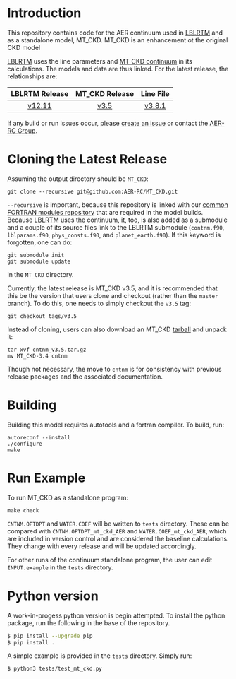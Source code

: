 # Introduction

This repository contains code for the AER continuum used in [LBLRTM](https://github.com/AER-RC/LBLRTM) and as a standalone model, MT_CKD. MT_CKD is an enhancement ot the original CKD model

[LBLRTM](https://github.com/AER-RC/LBLRTM) uses the line parameters and [MT_CKD continuum](https://github.com/AER-RC/MT_CKD) in its calculations. The models and data are thus linked. For the latest release, the relationships are:

| LBLRTM Release | MT_CKD Release | Line File |
| :---: | :---: | :---: |
| [v12.11](https://github.com/AER-RC/LBLRTM/releases/tag/v12.11) | [v3.5](https://github.com/AER-RC/MT_CKD/releases/tag/v3.5) | [v3.8.1](https://zenodo.org/record/4019178/files/aer_v_3.8.1.tar.gz?download=1) |

If any build or run issues occur, please [create an issue](https://github.com/AER-RC/MT_CKD/issues) or contact the [AER-RC Group](https://github.com/AER-RC).

# Cloning the Latest Release

Assuming the output directory should be `MT_CKD`:

`git clone --recursive git@github.com:AER-RC/MT_CKD.git`

`--recursive` is important, because this repository is linked with our [common FORTRAN modules repository](https://github.com/AER-RC/aer_rt_utils) that are required in the model builds. Because [LBLRTM](https://github.com/AER-RC/LBLRTM) uses the continuum, it, too, is also added as a submodule and a couple of its source files link to the LBLRTM submodule (`contnm.f90`, `lblparams.f90`, `phys_consts.f90`, and `planet_earth.f90`). If this keyword is forgotten, one can do:

```
git submodule init
git submodule update
```

in the `MT_CKD` directory.

Currently, the latest release is MT_CKD v3.5, and it is recommended that this be the version that users clone and checkout (rather than the `master` branch). To do this, one needs to simply checkout the `v3.5` tag:

```
git checkout tags/v3.5
```

Instead of cloning, users can also download an MT_CKD [tarball](https://github.com/AER-RC/MT_CKD/releases/tag/v3.5) and unpack it:

```
tar xvf cntnm_v3.5.tar.gz
mv MT_CKD-3.4 cntnm
```

Though not necessary, the move to `cntnm` is for consistency with previous release packages and the associated documentation.

# Building

Building this model requires autotools and a fortran compiler.  To build, run:

```
autoreconf --install
./configure
make
```

# Run Example

To run MT_CKD as a standalone program:

```
make check
```

`CNTNM.OPTDPT` and `WATER.COEF` will be written to `tests` directory. These can be compared
with `CNTNM.OPTDPT_mt_ckd_AER` and `WATER.COEF_mt_ckd_AER`, which are included in version
control and are considered the baseline calculations. They change with every release and will
be updated accordingly.

For other runs of the continuum standalone program, the user can edit `INPUT.example` in the
`tests` directory.

# Python version
A work-in-progess python version is begin attempted.  To install the python package, run the
following in the base of the repository.

```bash
$ pip install --upgrade pip
$ pip install .
```

A simple example is provided in the `tests` directory.  Simply run:

```bash
$ python3 tests/test_mt_ckd.py
```
